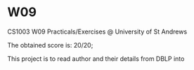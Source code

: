 # W09
CS1003 W09 Practicals/Exercises @ University of St Andrews

The obtained score is: 20/20;

This project is to read author and their details from DBLP into 
